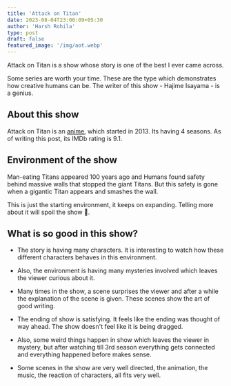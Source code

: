 ```yaml
---
title: 'Attack on Titan'
date: 2023-08-04T23:00:09+05:30
author: 'Harsh Rohila'
type: post
draft: false
featured_image: '/img/aot.webp'
---
```


Attack on Titan is a show whose story is one of the best I ever came across.

Some series are worth your time. These are the type which demonstrates how creative humans can be. The writer of this show - Hajime Isayama - is a genius.

## About this show

Attack on Titan is an [anime](https://en.wikipedia.org/wiki/Anime), which started in 2013. Its having 4 seasons. As of writing this post, its IMDb rating is 9.1.

## Environment of the show

Man-eating Titans appeared 100 years ago and Humans found safety behind massive walls that stopped the giant Titans. But this safety is gone when a gigantic Titan appears and smashes the wall.

This is just the starting environment, it keeps on expanding. Telling more about it will spoil the show 🙂.

## What is so good in this show?

- The story is having many characters. It is interesting to watch how these different characters behaves in this environment.

- Also, the environment is having many mysteries involved which leaves the viewer curious about it.

- Many times in the show, a scene surprises the viewer and after a while the explanation of the scene is given. These scenes show the art of good writing.

- The ending of show is satisfying. It feels like the ending was thought of way ahead. The show doesn't feel like it is being dragged.

- Also, some weird things happen in show which leaves the viewer in mystery, but after watching till 3rd season everything gets connected and everything happened before makes sense.

- Some scenes in the show are very well directed, the animation, the music, the reaction of characters, all fits very well.
